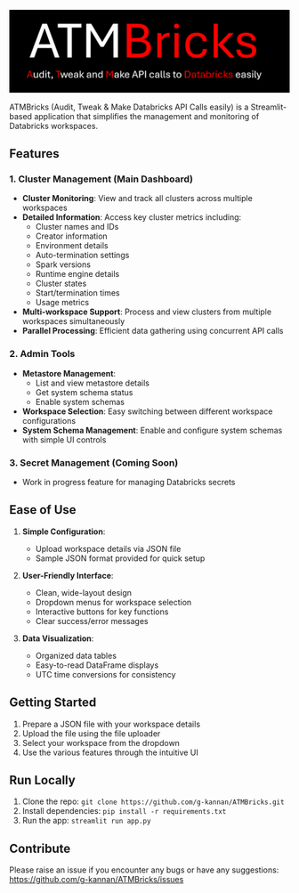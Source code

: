 ![ATMBricks](assets/ATMBricks_Logo.png)

ATMBricks (Audit, Tweak & Make Databricks API Calls easily) is a Streamlit-based application that simplifies the management and monitoring of Databricks workspaces.

## Features

### 1. Cluster Management (Main Dashboard)
- **Cluster Monitoring**: View and track all clusters across multiple workspaces
- **Detailed Information**: Access key cluster metrics including:
  - Cluster names and IDs
  - Creator information
  - Environment details
  - Auto-termination settings
  - Spark versions
  - Runtime engine details
  - Cluster states
  - Start/termination times
  - Usage metrics
- **Multi-workspace Support**: Process and view clusters from multiple workspaces simultaneously
- **Parallel Processing**: Efficient data gathering using concurrent API calls

### 2. Admin Tools
- **Metastore Management**:
  - List and view metastore details
  - Get system schema status
  - Enable system schemas
- **Workspace Selection**: Easy switching between different workspace configurations
- **System Schema Management**: Enable and configure system schemas with simple UI controls

### 3. Secret Management (Coming Soon)
- Work in progress feature for managing Databricks secrets

## Ease of Use

1. **Simple Configuration**:
   - Upload workspace details via JSON file
   - Sample JSON format provided for quick setup

2. **User-Friendly Interface**:
   - Clean, wide-layout design
   - Dropdown menus for workspace selection
   - Interactive buttons for key functions
   - Clear success/error messages

3. **Data Visualization**:
   - Organized data tables
   - Easy-to-read DataFrame displays
   - UTC time conversions for consistency

## Getting Started

1. Prepare a JSON file with your workspace details
2. Upload the file using the file uploader
3. Select your workspace from the dropdown
4. Use the various features through the intuitive UI

## Run Locally

1. Clone the repo: `git clone https://github.com/g-kannan/ATMBricks.git`
2. Install dependencies: `pip install -r requirements.txt`
3. Run the app: `streamlit run app.py`

## Contribute
Please raise an issue if you encounter any bugs or have any suggestions: https://github.com/g-kannan/ATMBricks/issues
